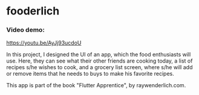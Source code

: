 # fooderlich

### Video demo:
https://youtu.be/AyJj93ucdoU

In this project, I designed the UI of an app, which the food enthusiasts will use. Here, they can see what their other friends are cooking today, a list of recipes s/he wishes to cook, and a grocery list screen, where s/he will add or remove items that he needs to buys to make his favorite recipes.

This app is part of the book "Flutter Apprentice", by raywenderlich.com.
